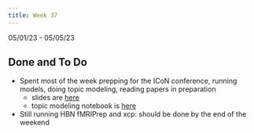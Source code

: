 ```yaml
---
title: Week 37
---
```


05/01/23 - 05/05/23

## Done and To Do
* Spent most of the week prepping for the ICoN conference, running models, doing topic modeling, reading papers in preparation
    * slides are [here](https://docs.google.com/presentation/d/1_fwccz75M1VcPa3i2uQnUKQlYezX01_xMISLyjTHp7Q/edit?usp=sharing)
    * topic modeling notebook is [here](../notebooks/topic_modeling_HBN.html)
* Still running HBN fMRIPrep and xcp: should be done by the end of the weekend